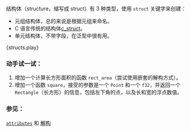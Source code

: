 结构体（structure，缩写成 struct）有 3 种类型，使用 `struct` 关键字来创建：

* 元组结构体，总的来说是根据元组来命名。
* C 语言传统的结构体[c_struct]。
* 单元结构体，不带字段，在泛型中很有用。

{structs.play}

### 动手试一试：

1. 增加一个计算长方形面积的函数 `rect_area`（尝试使用嵌套的解构方式）。
2. 增加一个函数 `square`，接受的参数是一个 `Point` 和一个 `f32`，并返回一个 `Rectangle`（长方形）的信息，包括左下角的点，以及长和宽的浮点数值。

### 参见：

[`attributes`][attributes] 和 [解构][destructuring]

[attributes]: ../attribute.html
[c_struct]: http://en.wikipedia.org/wiki/Struct_(C_programming_language)
[destructuring]: ../flow_control/match/destructuring.html
